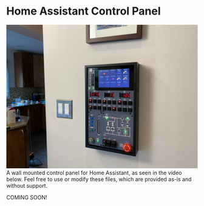 # Home Assistant Control Panel
<img src="images/panel-main.JPEG">
A wall mounted control panel for Home Assistant, as seen in the video below. Feel free to use or modify these files, which are provided as-is and without support.

COMING SOON!
